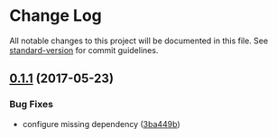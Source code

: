 # Change Log

All notable changes to this project will be documented in this file. See [standard-version](https://github.com/conventional-changelog/standard-version) for commit guidelines.

<a name="0.1.1"></a>
## [0.1.1](https://github.com/medikoo/dbjs-dom/compare/v0.1.0...v0.1.1) (2017-05-23)


### Bug Fixes

* configure missing dependency ([3ba449b](https://github.com/medikoo/dbjs-dom/commit/3ba449b))
